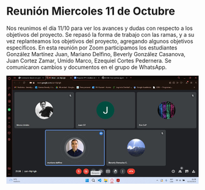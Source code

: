 # Reunión Miercoles 11 de Octubre

Nos reunimos el día 11/10 para ver los avances y dudas con respecto a los objetivos del proyecto. Se repasó la forma de trabajo con las ramas, y a su vez replanteamos los objetivos del proyecto, agregando algunos objetivos específicos. 
En esta reunión por Zoom participamos los estudiantes González Martínez Juan, Mariano Delfino, Beverly González Casanova, Juan Cortez Zamar, Umido Marco, Ezequiel Cortes Pedernera.
Se comunicaron cambios y documentos en el grupo de WhatsApp.

![reunion 6](https://github.com/licette32/Proyectogrupo21/blob/main/reunion6.png)
